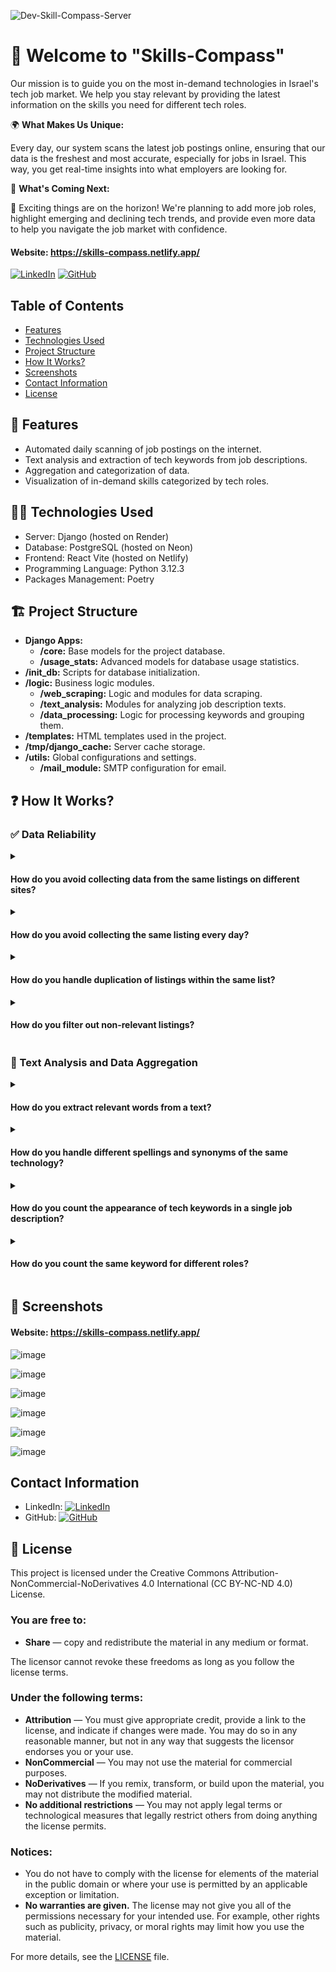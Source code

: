![Dev-Skill-Compass-Server](https://socialify.git.ci/korenkaplan/Dev-Skill-Compass-Server/image?description=1&descriptionEditable=Server%20Repository%20for%20the%20website%20%22Skills%20Compass%22&font=Raleway&logo=https%3A%2F%2Fgithub.com%2Fkorenkaplan%2FDev-Skill-Compass-Server%2Fassets%2F99595036%2F220c6218-77e6-4ab3-b44b-abc3744635d0&name=1&owner=1&pattern=Charlie%20Brown&theme=Light)


# 🌟 Welcome to "Skills-Compass"
 Our mission is to guide you on the most in-demand technologies in Israel's tech job market. We help you stay relevant by providing the latest information on the skills you need for different tech roles.
 
 🌍 **What Makes Us Unique:**

 Every day, our system scans the latest job postings online, ensuring that our data is the freshest and most accurate, especially for jobs in Israel. This way, you get real-time insights into what employers are looking for.

🔮 **What's Coming Next:**

🚀 Exciting things are on the horizon! We're planning to add more job roles, highlight emerging and declining tech trends, and provide even more data to help you navigate the job market with confidence.

#### Website: https://skills-compass.netlify.app/
[![LinkedIn](https://img.shields.io/badge/LinkedIn-My%20Profile-blue?logo=linkedin)](https://www.linkedin.com/in/koren-kaplan/)
[![GitHub](https://img.shields.io/badge/GitHub-Frontend%20Repository-black?logo=github)](https://github.com/korenkaplan/skills_compass_react.git)
## Table of Contents

- [Features](#-features)
- [Technologies Used](#-technologies-used)
- [Project Structure](#-project-structure)
- [How It Works?](#-how-it-works)
- [Screenshots](#-screenshots)
- [Contact Information](#-contact-information)
- [License](#-license)

## 🔰 Features

- Automated daily scanning of job postings on the internet.
- Text analysis and extraction of tech keywords from job descriptions.
- Aggregation and categorization of data.
- Visualization of in-demand skills categorized by tech roles.
## 👨‍💻 Technologies Used
- Server: Django (hosted on Render)
- Database: PostgreSQL (hosted on Neon)
- Frontend: React Vite (hosted on Netlify)
- Programming Language: Python 3.12.3
- Packages Management: Poetry
## 🏗️ Project Structure
- **Django Apps:**
    - **/core:** Base models for the project database.
    - **/usage_stats:** Advanced models for database usage statistics.
- **/init_db:** Scripts for database initialization.
- **/logic:** Business logic modules.
    - **/web_scraping:** Logic and modules for data scraping.
    - **/text_analysis:** Modules for analyzing job description texts.
    - **/data_processing:** Logic for processing keywords and grouping them.
- **/templates:** HTML templates used in the project.
- **/tmp/django_cache:** Server cache storage.
- **/utils:** Global configurations and settings.
    - **/mail_module:** SMTP configuration for email.
## ❓ How It Works?

### ✅ Data Reliability

<details>
  <summary><h4>How do you avoid collecting data from the same listings on different sites?</h4></summary>
  
  We gather job listings from aggregator sites that collect postings from various sources. To ensure comprehensive coverage, we also check individual job sites directly. If a listing is already collected from another source, we skip it to avoid duplicates.
</details>

<details>
  <summary><h4>How do you avoid collecting the same listing every day?</h4></summary>
  
  Our system scans job listings every 24 hours, focusing on posts from the past day. This method ensures we don't collect the same listing on different days.
</details>

<details>
  <summary><h4>How do you handle duplication of listings within the same list?</h4></summary>
  
  We compare company names, locations, and job titles to identify and skip duplicate listings during our scanning process.
</details>

<details>
  <summary><h4>How do you filter out non-relevant listings?</h4></summary>
  
  We analyze job titles to ensure they match the desired role. For example, we filter out listings like "Full-stack Developer" in a search for "Backend Developer."
</details>


### 🔎 Text Analysis and Data Aggregation

<details>
  <summary><h4>How do you extract relevant words from a text?</h4></summary>
  
  We use a dataset of technological keywords to identify and extract relevant terms from job descriptions.
</details>

<details>
  <summary><h4>How do you handle different spellings and synonyms of the same technology?</h4></summary>
  
  We group synonyms and different spellings, like [node.js, node, nodeJs], into a single category during our data aggregation process.
</details>

<details>
  <summary><h4>How do you count the appearance of tech keywords in a single job description?</h4></summary>
  
  We use a Set data structure to count each technology's appearance uniquely, regardless of how many times it appears in the text.
</details>

<details>
  <summary><h4>How do you count the same keyword for different roles?</h4></summary>
  
  We maintain separate counts of each technology for each role. When scanning job listings, we specify the role related to those postings, ensuring the counts are associated with the correct role.
</details>

## 📸 Screenshots
#### Website: https://skills-compass.netlify.app/
![image](https://github.com/korenkaplan/Dev-Skill-Compass-Server/assets/99595036/edefb6eb-78e2-407a-b0cd-55656d1caa42)

![image](https://github.com/korenkaplan/Dev-Skill-Compass-Server/assets/99595036/ba0f1a2b-9742-42fe-8253-34726a7fff80)


![image](https://github.com/korenkaplan/Dev-Skill-Compass-Server/assets/99595036/51b5ca1a-e5dc-4270-ab32-be683e3b54c2)


![image](https://github.com/korenkaplan/Dev-Skill-Compass-Server/assets/99595036/23d0e416-0b34-4c5b-b682-c5c8e5a6c9bc)

![image](https://github.com/korenkaplan/Dev-Skill-Compass-Server/assets/99595036/709c3a46-577c-4978-9485-a2be8c28d277)

![image](https://github.com/korenkaplan/Dev-Skill-Compass-Server/assets/99595036/4d7c2897-c2da-4612-a2f0-b03fdc5a2a77)


## Contact Information

- LinkedIn: [![LinkedIn](https://img.shields.io/badge/LinkedIn-Profile-blue?logo=linkedin)](https://www.linkedin.com/in/your-linkedin-profile)
- GitHub: [![GitHub](https://img.shields.io/badge/GitHub-Profile-black?logo=github)](https://github.com/korenkaplan)
## 📜 License

This project is licensed under the Creative Commons Attribution-NonCommercial-NoDerivatives 4.0 International (CC BY-NC-ND 4.0) License.

### You are free to:
- **Share** — copy and redistribute the material in any medium or format.

The licensor cannot revoke these freedoms as long as you follow the license terms.

### Under the following terms:
- **Attribution** — You must give appropriate credit, provide a link to the license, and indicate if changes were made. You may do so in any reasonable manner, but not in any way that suggests the licensor endorses you or your use.
- **NonCommercial** — You may not use the material for commercial purposes.
- **NoDerivatives** — If you remix, transform, or build upon the material, you may not distribute the modified material.
- **No additional restrictions** — You may not apply legal terms or technological measures that legally restrict others from doing anything the license permits.

### Notices:
- You do not have to comply with the license for elements of the material in the public domain or where your use is permitted by an applicable exception or limitation.
- **No warranties are given.** The license may not give you all of the permissions necessary for your intended use. For example, other rights such as publicity, privacy, or moral rights may limit how you use the material.

For more details, see the [LICENSE](./LICENSE) file.
